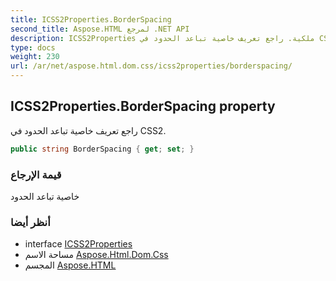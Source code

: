 ```yaml
---
title: ICSS2Properties.BorderSpacing
second_title: Aspose.HTML لمرجع .NET API
description: ICSS2Properties ملكية. راجع تعريف خاصية تباعد الحدود في CSS2.
type: docs
weight: 230
url: /ar/net/aspose.html.dom.css/icss2properties/borderspacing/
---
```

## ICSS2Properties.BorderSpacing property

راجع تعريف خاصية تباعد الحدود في CSS2.

```csharp
public string BorderSpacing { get; set; }
```

### قيمة الإرجاع

خاصية تباعد الحدود

### أنظر أيضا

* interface [ICSS2Properties](../)
* مساحة الاسم [Aspose.Html.Dom.Css](../../icss2properties/)
* المجسم [Aspose.HTML](../../../)


